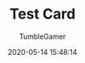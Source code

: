 ---
title: Test Card
author:
  - TumbleGamer
description: Colour that is based on the positon of pixels
date: 2020-05-14 15:48:14
buttons:
  - name: Install
    href: https://github.com/tumble1999/my-shaders-for-BC/raw/master/test-card.bcs.json
---